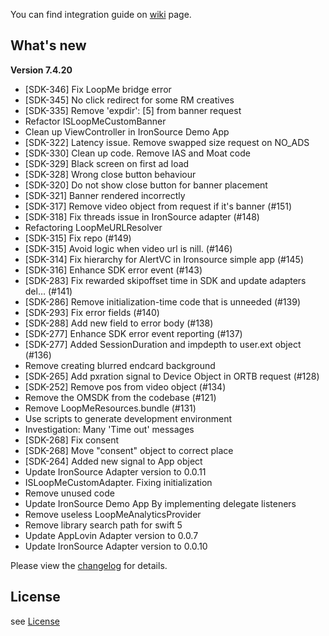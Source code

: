 You can find integration guide on [wiki](https://loopme-ltd.gitbook.io/docs-public/loopme-ios-sdk) page.

## What's new ##

**Version 7.4.20**

- [SDK-346] Fix LoopMe bridge error
- [SDK-345] No click redirect for some RM creatives
- [SDK-335] Remove 'expdir': [5] from banner request
- Refactor ISLoopMeCustomBanner
- Clean up ViewController in IronSource Demo App
- [SDK-322] Latency issue. Remove swapped size request on NO_ADS
- [SDK-330] Clean up code. Remove IAS and Moat code
- [SDK-329] Black screen on first ad load
- [SDK-328] Wrong close button behaviour
- [SDK-320] Do not show close button for banner placement
- [SDK-321] Banner rendered incorrectly
- [SDK-317] Remove video object from request if it's banner (#151)
- [SDK-318] Fix threads issue in IronSource adapter (#148)
- Refactoring LoopMeURLResolver
- [SDK-315] Fix repo (#149)
- [SDK-315] Avoid logic when video url is nill. (#146)
- [SDK-314] Fix hierarchy for AlertVC in Ironsource simple app (#145)
- [SDK-316] Enhance SDK error event (#143)
- [SDK-283] Fix rewarded skipoffset time in SDK and update adapters del… (#141)
- [SDK-286] Remove initialization-time code that is unneeded (#139)
- [SDK-293] Fix error fields (#140)
- [SDK-288] Add new field to error body (#138)
- [SDK-277] Enhance SDK error event reporting (#137)
- [SDK-277] Added SessionDuration and impdepth to user.ext object (#136)
- Remove creating blurred endcard background
- [SDK-265] Add pxration signal to  Device Object in ORTB request (#128)
- [SDK-252] Remove pos from video object (#134)
- Remove the OMSDK from the codebase (#121)
- Remove LoopMeResources.bundle (#131)
- Use scripts to generate development environment
- Investigation: Many 'Time out' messages
- [SDK-268] Fix consent
- [SDK-268] Move "consent" object to correct place
- [SDK-264] Added new signal to App object
- Update IronSource Adapter version to 0.0.11
- ISLoopMeCustomAdapter. Fixing initialization
- Remove unused code
- Update IronSource Demo App By implementing delegate listeners
- Remove useless LoopMeAnalyticsProvider
- Remove library search path for swift 5
- Update AppLovin Adapter version to 0.0.7
- Update IronSource Adapter version to 0.0.10

Please view the [changelog](CHANGELOG.md) for details.

## License ##

see [License](LICENSE.md)
